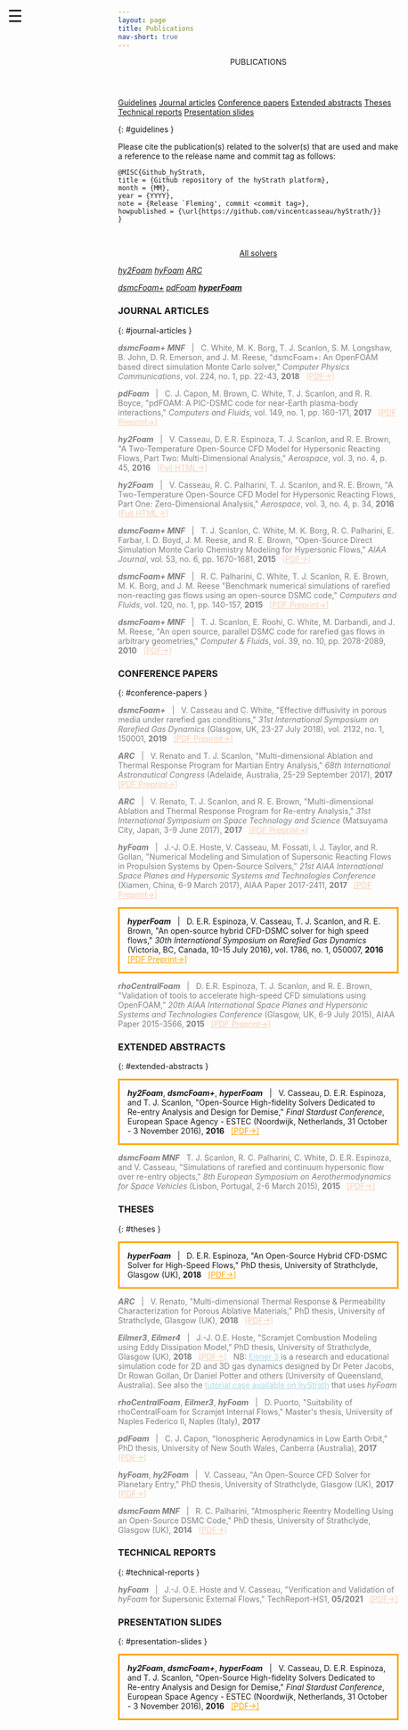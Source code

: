 ```yaml
---
layout: page
title: Publications
nav-short: true
---
```


<div id="mySidenav" class="sidenav">
  <a href="javascript:void(0)" class="closebtn" onclick="closeNav()"><i class='fa fa-times'></i></a>
  <header>PUBLICATIONS</header>
  <a href="https://hystrath.github.io/publications-hyperfoam/#guidelines">Guidelines</a>
  <a href="https://hystrath.github.io/publications-hyperfoam/#journal-articles">Journal articles</a>
  <a href="https://hystrath.github.io/publications-hyperfoam/#conference-papers">Conference papers</a>
  <a href="https://hystrath.github.io/publications-hyperfoam/#extended-abstracts">Extended abstracts</a>
  <a href="https://hystrath.github.io/publications-hyperfoam/#theses">Theses</a>
  <a href="https://hystrath.github.io/publications-hyperfoam/#technical-reports">Technical reports</a>
  <a href="https://hystrath.github.io/publications-hyperfoam/#presentation-slides">Presentation slides</a>
</div>

<span style="position: fixed;font-size:30px;cursor:pointer; margin:0px; top:60px;left:30px;" onclick="reopenNav()">&#9776;</span>

<script>
function openNav() {
  document.getElementById("mySidenav").style.width = "210px";
  document.getElementById("mySidenav").style.transition = "0s";
}

function closeNav() {
  document.getElementById("mySidenav").style.width = "0px";
  localStorage.removeItem('show_sidenav');
}

function reopenNav() {
  document.getElementById("mySidenav").style.width = "210px";
  document.getElementById("mySidenav").style.transition = "0.5s";
  localStorage.setItem("show_sidenav", true);
}

if (localStorage.getItem("show_sidenav")) openNav()
</script>

{: #guidelines }

Please cite the publication(s) related to the solver(s) that are used and make a reference to the release name and commit tag as follows:  
```
@MISC{Github_hyStrath,  
title = {Github repository of the hyStrath platform},  
month = {MM},  
year = {YYYY},  
note = {Release `Fleming', commit <commit tag>},
howpublished = {\url{https://github.com/vincentcasseau/hyStrath/}}  
} 
```

<br>

<p align="center">
  <a class="btn btn-outline-dark" href="https://hystrath.github.io/publications/" role="button">All solvers</a>

  <a class="btn btn-outline-dark" href="https://hystrath.github.io/publications-hy2foam/" role="button"><i>hy2Foam</i></a>
  <a class="btn btn-outline-dark" href="https://hystrath.github.io/publications-hyfoam/" role="button"><i>hyFoam</i></a>
  <a class="btn btn-outline-dark" href="https://hystrath.github.io/publications-arc/" role="button"><i>ARC</i></a>

  <a class="btn btn-outline-dark" href="https://hystrath.github.io/publications-dsmcfoam/" role="button"><i>dsmcFoam+</i></a>
  <a class="btn btn-outline-dark" href="https://hystrath.github.io/publications-pdfoam/" role="button"><i>pdFoam</i></a>
  <a class="btn btn-warning" href="https://hystrath.github.io/publications-hyperfoam/" role="button"><i><b>hyperFoam</b></i></a>
</p>

<h3>JOURNAL ARTICLES</h3>
{: #journal-articles }
  <p style="color:grey"><b><i>dsmcFoam+ MNF</i></b> &nbsp; | &nbsp; C. White, M. K. Borg, T. J. Scanlon, S. M. Longshaw, B. John, D. R. Emerson, and J. M. Reese, "dsmcFoam+: An OpenFOAM based direct simulation Monte Carlo solver," <i>Computer Physics Communications</i>, vol. 224, no. 1, pp. 22-43, <b>2018</b> &nbsp; <a href="https://pure.strath.ac.uk/portal/files/81235392/White_etal_CPC_2017_an_OpenFOAM_based_direct_simulation_Monte_Carlo_solver.pdf" target="_blank" style="color:#FBCEB1"> [PDF→]</a></p>
  <p style="color:grey"><b><i>pdFoam</i></b> &nbsp; | &nbsp; C. J. Capon, M. Brown, C. White, T. J. Scanlon, and R. R. Boyce, "pdFOAM: A PIC-DSMC code for near-Earth plasma-body interactions," <i>Computers and Fluids</i>, vol. 149, no. 1, pp. 160-171, <b>2017</b> &nbsp; <a href="http://eprints.gla.ac.uk/138700/7/138700.pdf" target="_blank" style="color:#FBCEB1"> [PDF Preprint→]</a></p>
  <p style="color:grey"><b><i>hy2Foam</i></b> &nbsp; | &nbsp; V. Casseau, D. E.R. Espinoza, T. J. Scanlon, and R. E. Brown, "A Two-Temperature Open-Source CFD Model for Hypersonic Reacting Flows, Part Two: Multi-Dimensional Analysis," <i>Aerospace</i>, vol. 3, no. 4, p. 45, <b>2016</b> &nbsp; <a href="http://www.mdpi.com/2226-4310/3/4/45/html" target="_blank" style="color:#FBCEB1"> [Full HTML→]</a></p>
  <p style="color:grey"><b><i>hy2Foam</i></b> &nbsp; | &nbsp; V. Casseau, R. C. Palharini, T. J. Scanlon, and R. E. Brown, "A Two-Temperature Open-Source CFD Model for Hypersonic Reacting Flows, Part One: Zero-Dimensional Analysis," <i>Aerospace</i>, vol. 3, no. 4, p. 34, <b>2016</b> &nbsp; <a href="ttp://www.mdpi.com/2226-4310/3/4/34/html" target="_blank" style="color:#FBCEB1"> [Full HTML→]</a></p>  
  <p style="color:grey"><b><i>dsmcFoam+ MNF</i></b> &nbsp; | &nbsp; T. J. Scanlon, C. White, M. K. Borg, R. C. Palharini, E. Farbar, I. D. Boyd, J. M. Reese, and R. E. Brown, "Open-Source Direct Simulation Monte Carlo Chemistry Modeling for Hypersonic Flows," <i>AIAA Journal</i>, vol. 53, no. 6, pp. 1670-1681, <b>2015</b> &nbsp; <a href="https://deepblue.lib.umich.edu/bitstream/handle/2027.42/140685/1.J053370.pdf?sequence=1" target="_blank" style="color:#FBCEB1"> [PDF→]</a></p>
  <p style="color:grey"><b><i>dsmcFoam+ MNF</i></b> &nbsp; | &nbsp; R. C. Palharini, C. White, T. J. Scanlon, R. E. Brown, M. K. Borg, and J. M. Reese "Benchmark numerical simulations of rarefied non-reacting gas flows using an open-source DSMC code," <i>Computers and Fluids</i>, vol. 120, no. 1, pp. 140-157, <b>2015</b> &nbsp; <a href="https://www.pure.ed.ac.uk/ws/portalfiles/portal/21924394/PalhariniEtAlCompFluids2015.pdf" target="_blank" style="color:#FBCEB1"> [PDF Preprint→]</a></p>
  <p style="color:grey"><b><i>dsmcFoam+ MNF</i></b> &nbsp; | &nbsp; T. J. Scanlon, E. Roohi, C. White, M. Darbandi, and J. M. Reese, "An open source, parallel DSMC code for rarefied gas flows in arbitrary geometries," <i>Computer & Fluids</i>, vol. 39, no. 10, pp. 2078-2089, <b>2010</b> &nbsp; <a href="https://www.research.ed.ac.uk/portal/files/17079048/ScanlonEtAlCandF2010.pdf" target="_blank" style="color:#FBCEB1"> [PDF→]</a></p>

<h3>CONFERENCE PAPERS</h3>
{: #conference-papers }
  <p style="color:grey"><b><i>dsmcFoam+</i></b> &nbsp; | &nbsp; V. Casseau and C. White, "Effective diffusivity in porous media under rarefied gas conditions," <i>31st International Symposium on Rarefied Gas Dynamics</i> (Glasgow, UK, 23-27 July 2018), vol. 2132, no. 1, 150001, <b>2019</b> &nbsp; <a href="https://github.com/vincentcasseau/hyStrath/blob/master/doc/ConferencePreprint_RGD31_CasseauWhite.pdf" target="_blank" style="color:#FBCEB1"> [PDF Preprint→]</a></p>
  <p style="color:grey"><b><i>ARC</i></b> &nbsp; | &nbsp; V. Renato and T. J. Scanlon, "Multi-dimensional Ablation and Thermal Response Program for Martian Entry Analysis," <i>68th International Astronautical Congress</i> (Adelaide, Australia, 25-29 September 2017), <b>2017</b> &nbsp; <a href="https://strathprints.strath.ac.uk/62926/1/Renato_Scanlon_IAC_2017_Multi_dimensional_ablation_and_thermal_response_program_for_Martian_entry_analysis.pdf" target="_blank" style="color:#FBCEB1"> [PDF Preprint→]</a></p>
  <p style="color:grey"><b><i>ARC</i></b> &nbsp; | &nbsp; V. Renato, T. J. Scanlon, and R. E. Brown, "Multi-dimensional Ablation and Thermal Response Program for
Re-entry Analysis," <i>31st International Symposium on Space Technology and Science</i> (Matsuyama City, Japan, 3-9 June 2017), <b>2017</b> &nbsp; <a href="https://pure.strath.ac.uk/portal/files/72079768/Renato_etal_ISTS_2017_Multi_dimensional_ablation_and_thermal_response_program_for_re_entry_analysis.pdf" target="_blank" style="color:#FBCEB1"> [PDF Preprint→]</a></p>
  <p style="color:grey"><b><i>hyFoam</i></b> &nbsp; | &nbsp; J.-J. O.E. Hoste, V. Casseau, M. Fossati, I. J. Taylor, and R. Gollan, "Numerical Modeling and Simulation of Supersonic Reacting Flows in Propulsion Systems by Open-Source Solvers," <i>21st AIAA International Space Planes and Hypersonic Systems and Technologies Conference</i> (Xiamen, China, 6-9 March 2017), AIAA Paper 2017-2411, <b>2017</b> &nbsp; <a href="http://eprints.gla.ac.uk/140369/1/140369.pdf" target="_blank" style="color:#FBCEB1"> [PDF Preprint→]</a></p>
  <p style="border:3px; border-style:solid; border-color:orange; padding: 1em;"><b><i>hyperFoam</i></b> &nbsp; | &nbsp; D. E.R. Espinoza, V. Casseau, T. J. Scanlon, and R. E. Brown, "An open-source hybrid CFD-DSMC solver for high speed flows," <i>30th International Symposium on Rarefied Gas Dynamics</i> (Victoria, BC, Canada, 10-15 July 2016), vol. 1786, no. 1, 050007, <b>2016</b> &nbsp; <a href="http://strathprints.strath.ac.uk/59955/14/Espinoza_etal_SRGD2016_An_open_source_hybrid_CFD_DSMC_solver_for_high_speed_flows.pdf" target="_blank" style="color:orange"> [PDF Preprint→]</a></p>  
  <p style="color:grey"><b><i>rhoCentralFoam</i></b> &nbsp; | &nbsp; D. E.R. Espinoza, T. J. Scanlon, and R. E. Brown, "Validation of tools to accelerate high-speed CFD simulations using OpenFOAM," <i>20th AIAA International Space Planes and Hypersonic Systems and Technologies Conference</i> (Glasgow, UK, 6-9 July 2015), AIAA Paper 2015-3566, <b>2015</b> &nbsp; <a href="https://strathprints.strath.ac.uk/55051/1/Espinoza_etal_MHYP15_Validation_tools_to_accelerate_high_speed_CFD_simulations_using_OpenFOAM.pdf" target="_blank" style="color:#FBCEB1"> [PDF Preprint→]</a></p> 
 
<h3>EXTENDED ABSTRACTS</h3>
{: #extended-abstracts }
  <p style="border:3px; border-style:solid; border-color:orange; padding: 1em;"><b><i>hy2Foam</i></b>, <b><i>dsmcFoam+</i></b>, <b><i>hyperFoam</i></b> &nbsp; | &nbsp; V. Casseau, D. E.R. Espinoza, and T. J. Scanlon, "Open-Source High-fidelity Solvers Dedicated to Re-entry Analysis and Design for Demise," <i>Final Stardust Conference</i>, European Space Agency - ESTEC (Noordwijk, Netherlands, 31 October - 3 November 2016), <b>2016</b> &nbsp; <a href="https://github.com/vincentcasseau/hyStrath/blob/master/doc/ExtendedAbstract_Stardust2016_CasseauEspinoza.pdf" target="_blank" style="color:orange"> [PDF→]</a></p>
  <p style="color:grey"><b><i>dsmcFoam MNF</i></b> &nbsp;  T. J. Scanlon, R. C. Palharini, C. White, D. E.R. Espinoza, and V. Casseau, "Simulations of rarefied and continuum hypersonic flow over re-entry objects," <i>8th European Symposium on Aerothermodynamics for Space Vehicles</i> (Lisbon, Portugal, 2-6 March 2015), <b>2015</b> &nbsp; <a href="https://strathprints.strath.ac.uk/51961/" target="_blank" style="color:#FBCEB1"> [PDF→]</a></p> 
  
<h3>THESES</h3>
{: #theses }
  <p style="border:3px; border-style:solid; border-color:orange; padding: 1em;"><b><i>hyperFoam</i></b> &nbsp; | &nbsp; D. E.R. Espinoza, "An Open-Source Hybrid CFD-DSMC Solver for High-Speed Flows," PhD thesis, University of Strathclyde, Glasgow (UK), <b>2018</b> &nbsp; <a href="https://github.com/vincentcasseau/hyStrath/blob/master/doc/PhDthesis-danielespinoza.pdf" target="_blank" style="color:orange"> [PDF→]</a></p>
  <p style="color:grey"><b><i>ARC</i></b> &nbsp; | &nbsp; V. Renato, "Multi-dimensional Thermal Response & Permeability Characterization for Porous Ablative Materials," PhD thesis, University of Strathclyde, Glasgow (UK), <b>2018</b> &nbsp; <a href="https://github.com/vincentcasseau/hyStrath/blob/master/doc/PhDthesis-violarenato.pdf" target="_blank" style="color:#FBCEB1"> [PDF→]</a></p>
  <p style="color:grey"><b><i>Eilmer3</i></b>, <b><i>Eilmer4</i></b> &nbsp; | &nbsp; J.-J. O.E. Hoste, "Scramjet Combustion Modeling using Eddy Dissipation Model," PhD thesis, University of Strathclyde, Glasgow (UK), <b>2018</b> &nbsp; <a href="https://github.com/vincentcasseau/hyStrath/blob/master/doc/PhDthesis-jimmyjohnhoste.pdf" target="_blank" style="color:#FBCEB1"> [PDF→]</a> &nbsp; NB: <a href="http://cfcfd.mechmining.uq.edu.au/docs/tools/eilmer/" target="_blank" style="color:#ADD8E6"> Eilmer 3 </a> is a research and educational simulation code for 2D and 3D gas dynamics designed by Dr Peter Jacobs, Dr Rowan Gollan, Dr Daniel Potter and others (University of Queensland, Australia). See also the <a href="https://hystrath.github.io/tutos-hyfoam/#3-lorrains-scramjet" target="_blank" style="color:#ADD8E6"> tutorial case available on hyStrath</a> that uses <i>hyFoam</i></p>  
  <p style="color:grey"><b><i>rhoCentralFoam</i></b>, <b><i>Eilmer3</i></b>, <b><i>hyFoam</i></b> &nbsp; | &nbsp; D. Puorto, "Suitability of rhoCentralFoam for Scramjet Internal Flows," Master's thesis, University of Naples Federico II, Naples (Italy), <b>2017</b></p>
  <p style="color:grey"><b><i>pdFoam</i></b> &nbsp; | &nbsp;  C. J. Capon, "Ionospheric Aerodynamics in Low Earth Orbit," PhD thesis, University of New South Wales, Canberra (Australia), <b>2017</b> &nbsp; <a href="http://unsworks.unsw.edu.au/fapi/datastream/unsworks:46528/SOURCE01?view=true" target="_blank" style="color:#FBCEB1"> [PDF→]</a></p> 
  <p style="color:grey"><b><i>hyFoam</i></b>, <b><i>hy2Foam</i></b> &nbsp; | &nbsp;  V. Casseau, "An Open-Source CFD Solver for Planetary Entry," PhD thesis, University of Strathclyde, Glasgow (UK), <b>2017</b> &nbsp; <a href="https://github.com/vincentcasseau/hyStrath/blob/master/doc/PhDthesis-vincentcasseau.pdf" target="_blank" style="color:#FBCEB1"> [PDF→]</a></p>  
  <p style="color:grey"><b><i>dsmcFoam MNF</i></b> &nbsp; | &nbsp;  R. C. Palharini, "Atmospheric Reentry Modelling Using an Open-Source DSMC Code," PhD thesis, University of Strathclyde, Glasgow (UK), <b>2014</b> &nbsp; <a href="https://github.com/vincentcasseau/hyStrath/blob/master/doc/PhDthesis-rodrigopalharini.pdf" target="_blank" style="color:#FBCEB1"> [PDF→]</a></p> 

<h3>TECHNICAL REPORTS</h3>
{: #technical-reports }
  <p style="color:grey"><b><i>hyFoam</i></b> &nbsp; | &nbsp; J.-J. O.E. Hoste and V. Casseau, "Verification and Validation of <i>hyFoam</i> for Supersonic External Flows," TechReport-HS1, <b>05/2021</b> &nbsp; <a href="https://github.com/vincentcasseau/hyStrath/blob/master/doc/TechReport-HS1-hostecasseau.pdf" target="_blank" style="color:#FBCEB1"> [PDF→]</a></p>  

<h3>PRESENTATION SLIDES</h3> 
{: #presentation-slides }
  <p style="border:3px; border-style:solid; border-color:orange; padding: 1em;"><b><i>hy2Foam</i></b>, <b><i>dsmcFoam+</i></b>, <b><i>hyperFoam</i></b> &nbsp; | &nbsp; V. Casseau, D. E.R. Espinoza, and T. J. Scanlon, "Open-Source High-fidelity Solvers Dedicated to Re-entry Analysis and Design for Demise," <i>Final Stardust Conference</i>, European Space Agency - ESTEC (Noordwijk, Netherlands, 31 October - 3 November 2016), <b>2016</b> &nbsp; <a href="https://github.com/vincentcasseau/hyStrath/blob/master/doc/Slides_FinalStardustConference2016_CasseauEspinoza.pdf" target="_blank" style="color:orange"> [PDF→]</a></p>  
